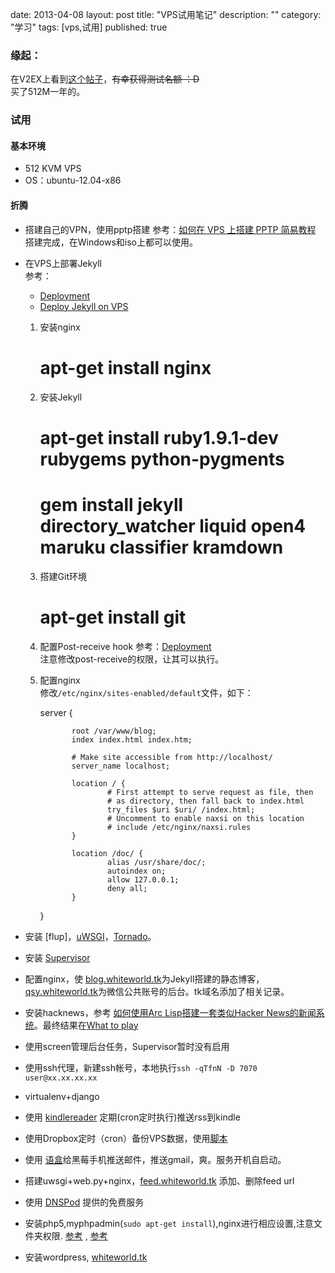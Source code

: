 date: 2013-04-08
layout: post
title: "VPS试用笔记"
description: ""
category: "学习"
tags: [vps,试用]
published: true

### 缘起：  
在V2EX上看到[这个帖子](http://www.v2ex.com/t/64279#)，<del>有幸获得测试名额 ：D</del>  
买了512M一年的。

### 试用  

#### 基本环境  
- 512 KVM VPS
- OS：ubuntu-12.04-x86

#### 折腾

- 搭建自己的VPN，使用pptp搭建
  参考：[如何在 VPS 上搭建 PPTP 简易教程](http://jingpin.org/how-to-set-up-pptp-vpn-in-a-vps/)  
  搭建完成，在Windows和iso上都可以使用。
- 在VPS上部署Jekyll  
   参考：  
   * [Deployment](https://github.com/mojombo/jekyll/wiki/Deployment)
   * [Deploy Jekyll on VPS](http://phoenixsec.org/Web/2012/08/29/deploy-jekyll-on-vps/)

  1. 安装nginx  
       
        # apt-get install nginx

  2. 安装Jekyll  

        # apt-get install ruby1.9.1-dev rubygems python-pygments
        # gem install jekyll directory_watcher liquid open4 maruku classifier kramdown

  3. 搭建Git环境
       
        # apt-get install git

  4. 配置Post-receive hook
      参考：[Deployment](https://github.com/mojombo/jekyll/wiki/Deployment)  
      注意修改post-receive的权限，让其可以执行。

  5. 配置nginx  
        修改`/etc/nginx/sites-enabled/default`文件，如下：


        server {

                root /var/www/blog;
                index index.html index.htm;

                # Make site accessible from http://localhost/
                server_name localhost;

                location / {
                        # First attempt to serve request as file, then
                        # as directory, then fall back to index.html
                        try_files $uri $uri/ /index.html;
                        # Uncomment to enable naxsi on this location
                        # include /etc/nginx/naxsi.rules
                }

                location /doc/ {
                        alias /usr/share/doc/;
                        autoindex on;
                        allow 127.0.0.1;
                        deny all;
                }

               
        }


- 安装 [flup]，[uWSGI](https://library.linode.com/web-servers/nginx/python-uwsgi/ubuntu-12.04-precise-pangolin)，[Tornado](http://www.tornadoweb.org/en/stable/)。
- 安装 [Supervisor](http://supervisord.org/installing.html)
- 配置nginx，使 [blog.whiteworld.tk](http://blog.whiteworld.tk)为Jekyll搭建的静态博客， [qsy.whiteworld.tk](http://qsy.whiteworld.tk/)为微信公共账号的后台。tk域名添加了相关记录。
- 安装hacknews，参考 [如何使用Arc Lisp搭建一套类似Hacker News的新闻系统](http://hejia.me/posts/how-to-build-hacker-news-system.html)。最终结果在[What to play](http://whiteworld.tk/news)
- 使用screen管理后台任务，Supervisor暂时没有启用
- 使用ssh代理，新建ssh帐号，本地执行`ssh -qTfnN -D 7070 user@xx.xx.xx.xx`
- virtualenv+django
- 使用 [kindlereader](https://github.com/williamgateszhao/kindlereader/) 定期(cron定时执行)推送rss到kindle
- 使用Dropbox定时（cron）备份VPS数据，使用[脚本](https://github.com/andreafabrizi/Dropbox-Uploader)
- 使用 [语盒](https://code.google.com/p/yuchberry/)给黑莓手机推送邮件，推送gmail，爽。服务开机自启动。
- 搭建uwsgi+web.py+nginx，[feed.whiteworld.tk](http://feed.whiteworld.tk/) 添加、删除feed url
- 使用 [DNSPod](https://www.dnspod.cn/) 提供的免费服务

- 安装php5,myphpadmin(`sudo apt-get install`),nginx进行相应设置,注意文件夹权限. [参考](http://freenuts.com/how-to-install-wordpress-on-a-vps/) , [参考](http://wiki.ubuntu.org.cn/Nginx)
- 安装wordpress, [whiteworld.tk](http://whiteworld.tk/)
